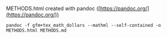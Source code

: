 METHODS.html created with pandoc ([https://pandoc.org/](https://pandoc.org/))

```
pandoc -f gfm+tex_math_dollars --mathml --self-contained -o METHODS.html METHODS.md
```
